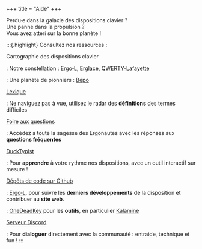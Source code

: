 +++
title = "Aide"
+++

Perdu·e dans la galaxie des dispositions clavier ?<br/>
Une panne dans la propulsion ?<br/>
Vous avez atteri sur la bonne planète !

:::{.highlight}
Consultez nos ressources :

Cartographie des dispositions clavier

: Notre constellation : [Ergo‑L](/), [Erglace](/erglace), [QWERTY-Lafayette](/lafayette)

: Une planète de pionniers : [Bépo](/bepo)

[Lexique](/aide/lexique)

: Ne naviguez pas à vue, utilisez le radar des **définitions** des termes difficiles

[Foire aux questions](/aide/faq)

: Accédez à toute la sagesse des Ergonautes avec les réponses aux **questions
fréquentes**

[DuckTypist](/dactylo)

: Pour **apprendre** à votre rythme nos dispositions, avec un outil interactif
sur mesure !

[Dépôts de code sur Github](https://github.com/Nuclear-Squid/ErgoL)

: [Ergo‑L](https://github.com/Nuclear-Squid/ErgoL), pour suivre les **derniers
développements** de la disposition et contribuer au **site web**.

: [OneDeadKey](https://github.com/OneDeadKey) pour les **outils**, en particulier
[Kalamine](https://github.com/OneDeadKey/kalamine)

[Serveur Discord](https://discord.gg/5xR5K3nAFX)

: Pour **dialoguer** directement avec la communauté : entraide, technique et fun !
:::
